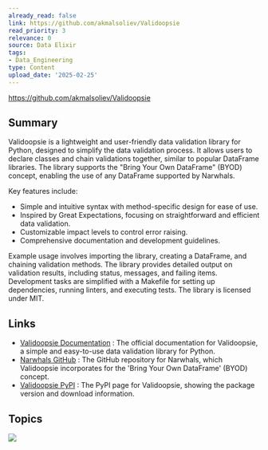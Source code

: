 ```yaml
---
already_read: false
link: https://github.com/akmalsoliev/Validoopsie
read_priority: 3
relevance: 0
source: Data Elixir
tags:
- Data_Engineering
type: Content
upload_date: '2025-02-25'
---
```


https://github.com/akmalsoliev/Validoopsie
## Summary

Validoopsie is a lightweight and user-friendly data validation library for Python, designed to simplify the data validation process. It allows users to declare classes and chain validations together, similar to popular DataFrame libraries. The library supports the "Bring Your Own DataFrame" (BYOD) concept, enabling the use of any DataFrame supported by Narwhals.

Key features include:
- Simple and intuitive syntax with method-specific design for ease of use.
- Inspired by Great Expectations, focusing on straightforward and efficient data validation.
- Customizable impact levels to control error raising.
- Comprehensive documentation and development guidelines.

Example usage involves importing the library, creating a DataFrame, and chaining validation methods. The library provides detailed output on validation results, including status, messages, and failing items. Development tasks are simplified with a Makefile for setting up dependencies, running linters, and executing tests. The library is licensed under MIT.
## Links

- [Validoopsie Documentation](https://akmalsoliev.github.io/Validoopsie/) : The official documentation for Validoopsie, a simple and easy-to-use data validation library for Python.
- [Narwhals GitHub](https://github.com/narwhals-dev/narwhals) : The GitHub repository for Narwhals, which Validoopsie incorporates for the 'Bring Your Own DataFrame' (BYOD) concept.
- [Validoopsie PyPI](https://badge.fury.io/py/Validoopsie) : The PyPI page for Validoopsie, showing the package version and download information.

## Topics

![](topics/Library/Validoopsie)